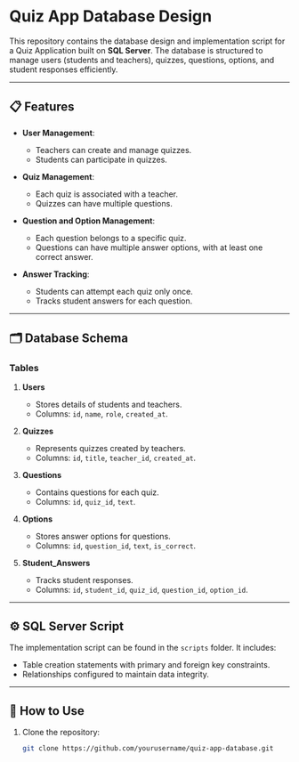 # Quiz App Database Design

This repository contains the database design and implementation script for a Quiz Application built on **SQL Server**. The database is structured to manage users (students and teachers), quizzes, questions, options, and student responses efficiently.

---

## 📋 Features

- **User Management**: 
  - Teachers can create and manage quizzes.
  - Students can participate in quizzes.
  
- **Quiz Management**:
  - Each quiz is associated with a teacher.
  - Quizzes can have multiple questions.

- **Question and Option Management**:
  - Each question belongs to a specific quiz.
  - Questions can have multiple answer options, with at least one correct answer.

- **Answer Tracking**:
  - Students can attempt each quiz only once.
  - Tracks student answers for each question.

---

## 🗂 Database Schema

### **Tables**
1. **Users**
   - Stores details of students and teachers.
   - Columns: `id`, `name`, `role`, `created_at`.

2. **Quizzes**
   - Represents quizzes created by teachers.
   - Columns: `id`, `title`, `teacher_id`, `created_at`.

3. **Questions**
   - Contains questions for each quiz.
   - Columns: `id`, `quiz_id`, `text`.

4. **Options**
   - Stores answer options for questions.
   - Columns: `id`, `question_id`, `text`, `is_correct`.

5. **Student_Answers**
   - Tracks student responses.
   - Columns: `id`, `student_id`, `quiz_id`, `question_id`, `option_id`.

---

## ⚙️ SQL Server Script

The implementation script can be found in the `scripts` folder. It includes:
- Table creation statements with primary and foreign key constraints.
- Relationships configured to maintain data integrity.

---

## 🚀 How to Use

1. Clone the repository:
   ```bash
   git clone https://github.com/yourusername/quiz-app-database.git
